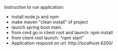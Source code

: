 Instruction to run application:

- install node.js and npm
- make maven "clean install" of project
- launch spring boot main.
- from cmd go in client root and launch: npm install
- from client root launch: "npm start"
- Application respond on url: http://localhost:4200/

